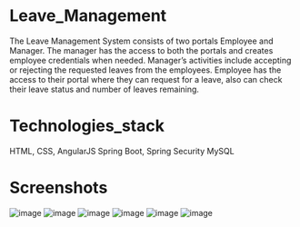 # Leave_Management
The Leave Management System consists of two portals Employee and Manager. The manager has the access to both the portals and creates employee credentials when needed. Manager’s activities include accepting or rejecting the requested leaves from the employees. Employee has the access to their portal where they can request for a leave, also can check their leave status and number of leaves remaining.  
# Technologies_stack
HTML, CSS, AngularJS
Spring Boot, Spring Security
MySQL
# Screenshots
![image](https://user-images.githubusercontent.com/72194690/138240998-82c48cd6-387c-4ab7-8965-bbe67b32970e.png)
![image](https://user-images.githubusercontent.com/72194690/138241076-e40eda9a-41ac-4e2a-9135-f63bfb73829f.png)
![image](https://user-images.githubusercontent.com/72194690/138241107-e1c6aae1-fe90-426c-a8e6-bdc4f2d0928c.png)
![image](https://user-images.githubusercontent.com/72194690/138241148-b9e7ad2f-fed5-445f-864f-a4a358355d61.png)
![image](https://user-images.githubusercontent.com/72194690/138241167-896e4a45-2daa-4498-8fdd-44daa78aad0b.png)
![image](https://user-images.githubusercontent.com/72194690/138241267-db608c8a-c0bb-4951-bb35-3e205f1ce4f3.png)
